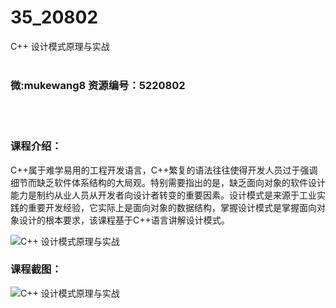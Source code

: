 # 35_20802
C++ 设计模式原理与实战
<br/></br>
<h3>微:mukewang8 资源编号：5220802</h3>
<br/></br>
<h3>课程介绍：</h3>
<p><a title="查看与 C 相关的文章" target="_blank">C</a>++属于难学易用的工程开发语言，C++繁复的语法往往使得开发人员过于强调细节而缺乏软件体系结构的大局观。特别需要指出的是，缺乏面向对象的软件设计能力是制约从业人员从开发者向设计者转变的重要因素。<a title="查看与 设计模式 相关的文章" target="_blank">设计模式</a>是来源于工业实践的重要开发经验，它实际上是面向对象的数据结构，掌握<a title="查看与 设计模式 相关的文章" target="_blank">设计模式</a>是掌握面向对象设计的根本要求，该课程基于C++语言讲解设计模式。</p>
<p><img src="https://www.ko996.com/wp-content/uploads/img/2021/08/1-47.png" alt="C++ 设计模式原理与实战"></p>
<div class="info-desc">
<h3>课程截图：</h3>
<p><img src="https://www.ko996.com/wp-content/uploads/img/2021/08/2-45.png" alt="C++ 设计模式原理与实战"></p>


			
</div>
